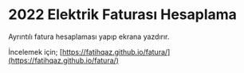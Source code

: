 # 2022 Elektrik Faturası Hesaplama

Ayrıntılı fatura hesaplaması yapıp ekrana yazdırır.

İncelemek için; [https://fatihqaz.github.io/fatura/](https://fatihqaz.github.io/fatura/)
